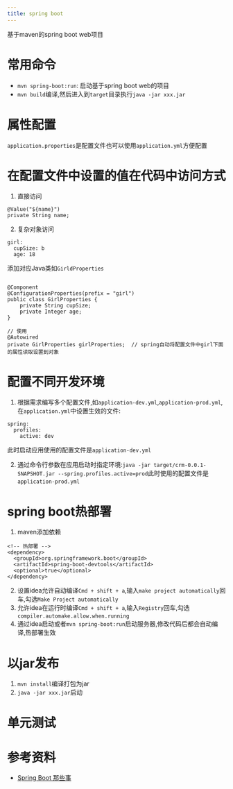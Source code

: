 ```yaml
---
title: spring boot
---
```


基于maven的spring boot web项目

# 常用命令

- `mvn spring-boot:run`: 启动基于spring boot web的项目
- `mvn build`编译,然后进入到`target`目录执行`java -jar xxx.jar`

# 属性配置

`application.properties`是配置文件也可以使用`application.yml`方便配置


# 在配置文件中设置的值在代码中访问方式

1. 直接访问

  ```
  @Value("${name}")
  private String name;
  ```

2. 复杂对象访问

  ```
  girl:
    cupSize: b
    age: 18
  ```

  添加对应Java类如`GirldProperties`

  ```

  @Component
  @ConfigurationProperties(prefix = "girl")
  public class GirlProperties {
      private String cupSize;
      private Integer age;
  }

  // 使用
  @Autowired
  private GirlProperties girlProperties;  // spring自动将配置文件中girl下面的属性读取设置到对象
  ```

# 配置不同开发环境

1. 根据需求编写多个配置文件,如`application-dev.yml`,`application-prod.yml`,在`application.yml`中设置生效的文件:
  ```
  spring:
    profiles:
      active: dev
  ```
  此时启动应用使用的配置文件是`application-dev.yml`

2. 通过命令行参数在应用启动时指定环境:`java -jar target/crm-0.0.1-SNAPSHOT.jar --spring.profiles.active=prod`此时使用的配置文件是`application-prod.yml`


# spring boot热部署

1. maven添加依赖
  ```
  <!-- 热部署 -->
  <dependency>
    <groupId>org.springframework.boot</groupId>
    <artifactId>spring-boot-devtools</artifactId>
    <optional>true</optional>
  </dependency>
  ```
2. 设置idea允许自动编译`Cmd + shift + a`,输入`make project automatically`回车,勾选`Make Project automatically`
3. 允许idea在运行时编译`Cmd + shift + a`,输入`Registry`回车,勾选`compiler.automake.allow.when.running`
4. 通过idea启动或者`mvn spring-boot:run`启动服务器,修改代码后都会自动编译,热部署生效

# 以jar发布

1. `mvn install`编译打包为jar
2. `java -jar xxx.jar`启动

# 单元测试





# 参考资料

- [Spring Boot 那些事][1]





[1]: https://www.bysocket.com/?page_id=1639
